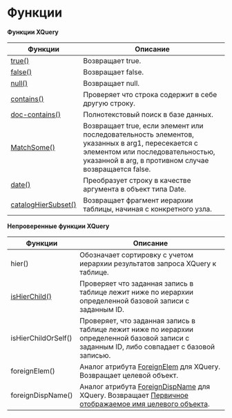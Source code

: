 # Функции

**Функции XQuery**

| Функции | Описание
|---------|-------
| [true()](/chapters/chapter4-4-2-1.md) | Возвращает true.
| [false()](/chapters/chapter4-4-2-2.md) | Возвращает false.
| [null()](/chapters/chapter4-4-2-3.md) | Возвращает null.
| [contains()](/chapters/chapter4-4-2-4.md) | Проверяет что строка содержит в себе другую строку.
| [doc-contains()](/chapters/chapter4-4-2-5.md) | Полнотекстовый поиск в базе данных.
| [МatchSome()](/chapters/chapter4-4-2-6.md) | Возвращает true, если элемент или последовательность элементов, указанных в arg1, пересекается с элементом или последовательностью, указанной в arg, в противном случае возвращается false.
| [date()](/chapters/chapter4-4-2-7.md) | Преобразует строку в качестве аргумента в объект типа Date.
| [catalogHierSubset()](/chapters/chapter4-4-2-8.md) | Возвращает фрагмент иерархии таблицы, начиная с конкретного узла.


**Непроверенные функции XQuery**

| Функции | Описание
|---------|-------
| hier() | Обозначает сортировку с учетом иерархии результатов запроса XQuery к таблице.
| [isHierChild()](/chapters/chapter4-4-2-9.md) | Проверяет что заданная запись в таблице лежит ниже по иерархии определенной базовой записи с заданным ID.
| isHierChildOrSelf() | Проверяет, что заданная запись в таблице лежит ниже по иерархии определенной базовой записи с заданным ID, либо совпадает с базовой записью.
| foreignElem() | Аналог атрибута [ForeignElem](http://docs.datex.ru///article.htm?id=5620250451197911798) для XQuery. Возвращает целевой объект.
| foreignDispName() | Аналог атрибута [ForeignDispName](http://docs.datex.ru/article.htm?id=5620276905286592549) для XQuery. Возвращает [Первичное отображаемое имя целевого объекта](http://docs.datex.ru/article.htm?id=5620276905286592746).
